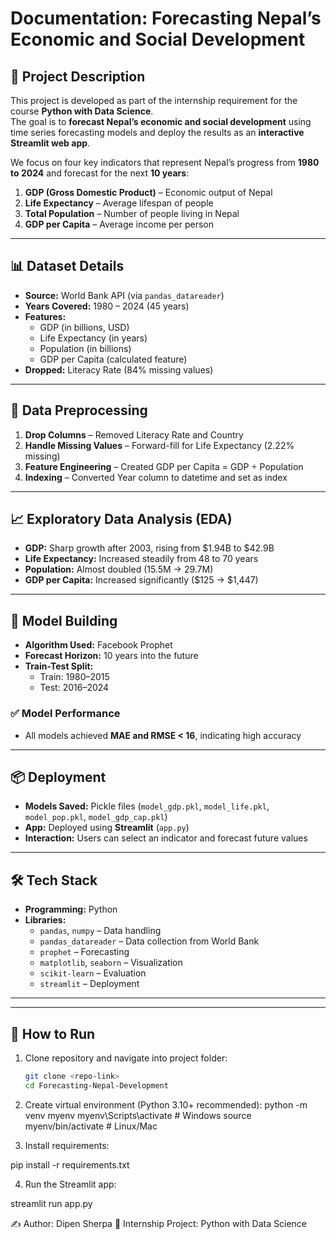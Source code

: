 # Documentation: Forecasting Nepal’s Economic and Social Development  

## 📖 Project Description  
This project is developed as part of the internship requirement for the course **Python with Data Science**.  
The goal is to **forecast Nepal’s economic and social development** using time series forecasting models and deploy the results as an **interactive Streamlit web app**.  

We focus on four key indicators that represent Nepal’s progress from **1980 to 2024** and forecast for the next **10 years**:  

1. **GDP (Gross Domestic Product)** – Economic output of Nepal  
2. **Life Expectancy** – Average lifespan of people  
3. **Total Population** – Number of people living in Nepal  
4. **GDP per Capita** – Average income per person  

---

## 📊 Dataset Details  

- **Source:** World Bank API (via `pandas_datareader`)  
- **Years Covered:** 1980 – 2024 (45 years)  
- **Features:**
  - GDP (in billions, USD)  
  - Life Expectancy (in years)  
  - Population (in billions)  
  - GDP per Capita (calculated feature)  
- **Dropped:** Literacy Rate (84% missing values)  

---

## 🔄 Data Preprocessing  

1. **Drop Columns** – Removed Literacy Rate and Country  
2. **Handle Missing Values** – Forward-fill for Life Expectancy (2.22% missing)  
3. **Feature Engineering** – Created GDP per Capita = GDP ÷ Population  
4. **Indexing** – Converted Year column to datetime and set as index  

---

## 📈 Exploratory Data Analysis (EDA)  

- **GDP:** Sharp growth after 2003, rising from $1.94B to $42.9B  
- **Life Expectancy:** Increased steadily from 48 to 70 years  
- **Population:** Almost doubled (15.5M → 29.7M)  
- **GDP per Capita:** Increased significantly ($125 → $1,447)  

---

## 🤖 Model Building  

- **Algorithm Used:** Facebook Prophet  
- **Forecast Horizon:** 10 years into the future  
- **Train-Test Split:**  
  - Train: 1980–2015  
  - Test: 2016–2024  

### ✅ Model Performance  
- All models achieved **MAE and RMSE < 16**, indicating high accuracy  

---

## 📦 Deployment  

- **Models Saved:** Pickle files (`model_gdp.pkl`, `model_life.pkl`, `model_pop.pkl`, `model_gdp_cap.pkl`)  
- **App:** Deployed using **Streamlit** (`app.py`)  
- **Interaction:** Users can select an indicator and forecast future values  

---

## 🛠️ Tech Stack  

- **Programming:** Python  
- **Libraries:**  
  - `pandas`, `numpy` – Data handling  
  - `pandas_datareader` – Data collection from World Bank  
  - `prophet` – Forecasting  
  - `matplotlib`, `seaborn` – Visualization  
  - `scikit-learn` – Evaluation  
  - `streamlit` – Deployment  

---


---

## 🚀 How to Run  

1. Clone repository and navigate into project folder:  
   ```bash
   git clone <repo-link>
   cd Forecasting-Nepal-Development

2. Create virtual environment (Python 3.10+ recommended):
python -m venv myenv
myenv\Scripts\activate   # Windows
source myenv/bin/activate  # Linux/Mac

3. Install requirements:

pip install -r requirements.txt

4. Run the Streamlit app:

streamlit run app.py

✍️ Author: Dipen Sherpa
📖 Internship Project: Python with Data Science


